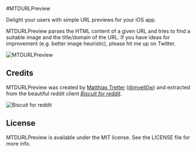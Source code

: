 #MTDURLPreview

Delight your users with simple URL previews for your iOS app.

MTDURLPreview parses the HTML content of a given URL and tries to find a suitable image and the title/domain of the URL.
If you have ideas for improvement (e.g. better image heuristic), please hit me up on Twitter.

![MTDURLPreview](http://f.cl.ly/items/3q383h2Z3Y101h411R0r/iOS_Simulator_Bildschirmfoto_22.07.2013_12.26.38-2.png)

## Credits

MTDURLPreview was created by [Matthias Tretter](https://github.com/myell0w/) ([@myell0w](http://twitter.com/myell0w)) and extracted from the beautiful reddit client [*Biscuit for reddit*](http://biscuitapp.co).

![Biscuit for reddit](http://cdn.maikoapp.com/4u9e/5cu3e/200w.png)

## License

MTDURLPreview is available under the MIT license. See the LICENSE file for more info.
